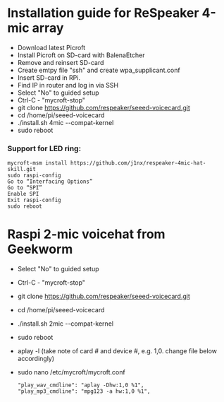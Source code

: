 # Installation guide for ReSpeaker 4-mic array
- Download latest Picroft
- Install Picroft on SD-card with BalenaEtcher
- Remove and reinsert SD-card 
- Create emtpy file "ssh" and create wpa_supplicant.conf
- Insert SD-card in RPi. 
- Find IP in router and log in via SSH
- Select "No" to guided setup
- Ctrl-C - "mycroft-stop"
- git clone https://github.com/respeaker/seeed-voicecard.git
- cd /home/pi/seeed-voicecard
- ./install.sh 4mic --compat-kernel
- sudo reboot

### Support for LED ring: 

    mycroft-msm install https://github.com/j1nx/respeaker-4mic-hat-skill.git 
    sudo raspi-config
    Go to “Interfacing Options”
    Go to “SPI”
    Enable SPI
    Exit raspi-config
    sudo reboot 


# Raspi 2-mic voicehat from Geekworm
- Select "No" to guided setup
- Ctrl-C - "mycroft-stop"
- git clone https://github.com/respeaker/seeed-voicecard.git
- cd /home/pi/seeed-voicecard
- ./install.sh 2mic --compat-kernel
- sudo reboot
- aplay -l (take note of card # and device #, e.g. 1,0. change file below accordingly)
- sudo nano /etc/mycroft/mycroft.conf
      
      "play_wav_cmdline": "aplay -Dhw:1,0 %1",
      "play_mp3_cmdline": "mpg123 -a hw:1,0 %1",
